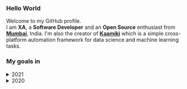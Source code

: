 <!-- markdownlint-disable MD033 MD041 -->

### Hello World

Welcome to my GitHub profile.<br>
I am **XA**, a **Software Developer** and an **Open Source** enthusiast from [**Mumbai**](https://www.google.com/maps/place/Tridev+Apartments/@19.1813227,72.9492476,19z/data=!4m5!3m4!1s0x3be7b8fe53559f9f:0x56403d126e8021aa!8m2!3d19.1812008!4d72.9486635), India. I'm also the creator of [**Kaamiki**](https://github.com/kaamiki/kaamiki) which is a simple cross-platform automation framework for data science and machine learning tasks.

### My goals in

<details>
  <summary>2021</summary>

  (Updated as of Mar 09)
  
  1. Make atleast **one** meaningful ~~commit~~ contribution everyday (going good so far) ...
  2. Learn ~~and switch to~~ **[vim](https://www.vim.org/)** ~~completely~~. Lets be more\* practical here (eh not so much) ... :expressionless:
  3. Let's throw some **[nano](https://www.nano-editor.org/)** in there as well (almost done!!) ... :heavy_check_mark:
  4. ~~Try~~ Learn **[bash](https://devhints.io/bash)** scripting (same as vim) ... :expressionless:
  5. Try **[emacs](https://www.gnu.org/software/emacs/)** at least once (yet to unravel) ... :hushed:
  6. Learn and implement **[tox](https://tox.readthedocs.io/en/latest/)**, **[travis](https://travis-ci.org/)**/**[github actions](https://docs.github.com/en/actions)** and **[pytest](https://docs.pytest.org/en/stable/index.html)** (in progress) ... :boom:

</details>

<details>
  <summary>2020</summary>

  1. Try to commit atleast **once** everyday.
  2. Start an **open source** project.
  3. Teach **Python** for free to as many people as possible.

</details>
